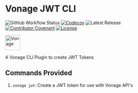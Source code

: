 # Vonage JWT CLI

![GitHub Workflow Status](https://img.shields.io/github/actions/workflow/status/vonage/vonage-cli/ci.yml?branch=3.x) [![Codecov](https://img.shields.io/codecov/c/github/vonage/vonage-cli?label=Codecov&logo=codecov&style=flat-square)](https://codecov.io/gh/Vonage/vonage-cli) ![Latest Release](https://img.shields.io/npm/v/@vonage/cli-core?label=%40vonage%2Fcli-jwt&style=flat-square) [![Contributor Covenant](https://img.shields.io/badge/Contributor%20Covenant-v2.0%20adopted-ff69b4.svg?style=flat-square)](../../CODE_OF_CONDUCT.md) [![License](https://img.shields.io/npm/l/@vonage/cli-jwt?label=License&style=flat-square)][license]

<img src="https://developer.nexmo.com/images/logos/vbc-logo.svg" height="48px" alt="Vonage" />

A Vonage CLI Plugin to create JWT Tokens

## Commands Provided

1. `vonage jwt`: Create a JWT token for use with Vonage API's 


[license]: LICENSE.txt
[signup]: https://dashboard.nexmo.com/sign-up?utm_source=DEV_REL&utm_medium=github&utm_campaign=node-cli#

